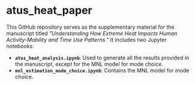 # atus_heat_paper
This GitHub repository serves as the supplementary material for the manuscript titled *"Understanding How Extreme Heat Impacts Human Activity-Mobility and Time Use Patterns."* It includes two Jupyter notebooks:

- **`atus_heat_analysis.ipynb`**: Used to generate all the results provided in the manuscript, except for the MNL model for mode choice.
- **`mnl_estimation_mode_choice.ipynb`**: Contains the MNL model for mode choice.


